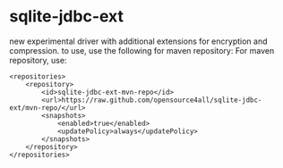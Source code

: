 # sqlite-jdbc-ext

new experimental driver with additional extensions for encryption and compression.
to use, use the following for maven repository:
For maven repository, use:

	<repositories>
	    <repository>
	        <id>sqlite-jdbc-ext-mvn-repo</id>
	        <url>https://raw.github.com/opensource4all/sqlite-jdbc-ext/mvn-repo/</url>
	        <snapshots>
	            <enabled>true</enabled>
	            <updatePolicy>always</updatePolicy>
	        </snapshots>
	    </repository>
	</repositories>
